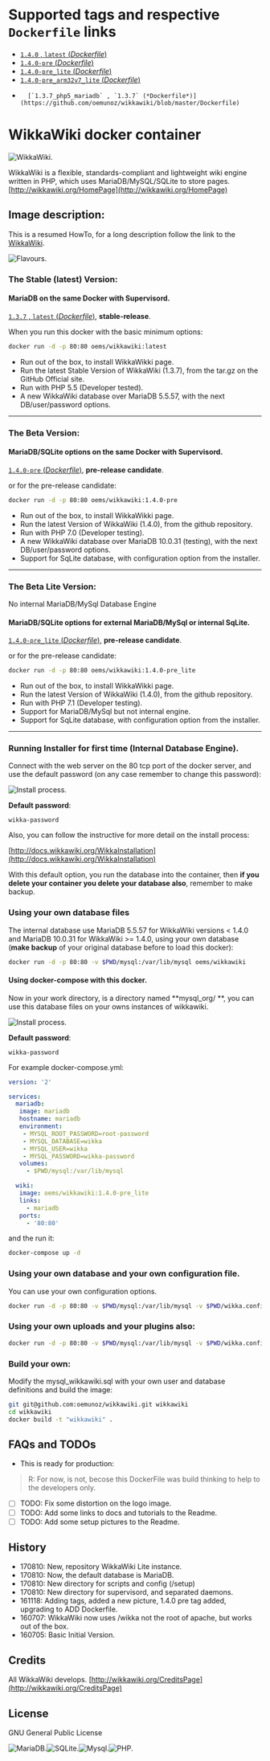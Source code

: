 # Supported tags and respective `Dockerfile` links

-	[`1.4.0` , `latest` (*Dockerfile*)](https://github.com/oemunoz/wikkawiki/blob/master/Dockerfile)
-	[`1.4.0-pre` (*Dockerfile*)](https://github.com/oemunoz/wikkawiki/blob/1.4.0-pre/Dockerfile)
-	[`1.4.0-pre_lite` (*Dockerfile*)](https://github.com/oemunoz/wikkawiki/blob/1.4.0-pre_lite/Dockerfile)
-	[`1.4.0-pre_arm32v7_lite` (*Dockerfile*)](https://github.com/oemunoz/wikkawiki/blob/1.4.0-pre_arm32v7_lite/Dockerfile)
-       [`1.3.7_php5_mariadb` , `1.3.7` (*Dockerfile*)](https://github.com/oemunoz/wikkawiki/blob/master/Dockerfile)

# WikkaWiki docker container
![WikkaWiki.](https://github.com/oemunoz/wikkawiki/raw/master/images/wikkawikiWizzard.png)

WikkaWiki is a flexible, standards-compliant and lightweight wiki engine written in PHP, which uses MariaDB/MySQL/SQLite to store pages.
[http://wikkawiki.org/HomePage](http://wikkawiki.org/HomePage)

## Image description:

This is a resumed HowTo, for a long description follow the link to the [WikkaWiki](http://wikkawiki.org/Wikka-Docker).

![Flavours.](https://github.com/oemunoz/wikkawiki/raw/master/images/flavours.png)

### The Stable (latest) Version:

#### MariaDB on the same Docker with Supervisord.
[`1.3.7` , `latest` (*Dockerfile*)](https://github.com/oemunoz/wikkawiki/blob/master/Dockerfile), **stable-release**.

When you run this docker with the basic minimum options:

```bash
docker run -d -p 80:80 oems/wikkawiki:latest
```

- Run out of the box, to install WikkaWikki page.
- Run the latest Stable Version of WikkaWiki (1.3.7), from the tar.gz on the GitHub Official site.
- Run with PHP 5.5 (Developer tested).
- A new WikkaWiki database over MariaDB 5.5.57, with the next DB/user/password options.

----

### The Beta Version:

#### MariaDB/SQLite options on the same Docker with Supervisord.
[`1.4.0-pre` (*Dockerfile*)](https://github.com/oemunoz/wikkawiki/blob/1.4.0-pre/Dockerfile), **pre-release candidate**.

or for the pre-release candidate:

```bash
docker run -d -p 80:80 oems/wikkawiki:1.4.0-pre
```

- Run out of the box, to install WikkaWikki page.
- Run the latest Version of WikkaWiki (1.4.0), from the github repository.
- Run with PHP 7.0 (Developer testing).
- A new WikkaWiki database over MariaDB 10.0.31 (testing), with the next DB/user/password options.
- Support for SqLite database, with configuration option from the installer.

----

### The Beta Lite Version:
No internal MariaDB/MySql Database Engine

#### MariaDB/SQLite options for external MariaDB/MySql or internal SqLite.
[`1.4.0-pre_lite` (*Dockerfile*)](https://github.com/oemunoz/wikkawiki/blob/1.4.0-pre_lite/Dockerfile), **pre-release candidate**.

or for the pre-release candidate:

```bash
docker run -d -p 80:80 oems/wikkawiki:1.4.0-pre_lite
```

- Run out of the box, to install WikkaWikki page.
- Run the latest Version of WikkaWiki (1.4.0), from the github repository.
- Run with PHP 7.1 (Developer testing).
- Support for MariaDB/MySql but not internal engine.
- Support for SqLite database, with configuration option from the installer.

----

### Running Installer for first time (Internal Database Engine).

Connect with the web server on the 80 tcp port of the docker server, and use the default password (on any case remember to change this password):

![Install process.](https://github.com/oemunoz/wikkawiki/raw/master/images/database_user.png)

**Default password**:
```text
wikka-password
```

Also, you can follow the instructive for more detail on the install process:

[http://docs.wikkawiki.org/WikkaInstallation](http://docs.wikkawiki.org/WikkaInstallation)

With this default option, you run the database into the container, then **if you delete your container you delete your database also**, remember to make backup.

### Using your own database files

The internal database use MariaDB 5.5.57 for WikkaWiki versions < 1.4.0 and MariaDB 10.0.31 for WikkaWiki >= 1.4.0, using your own database (**make backup** of your original database before to load this docker):

```bash
docker run -d -p 80:80 -v $PWD/mysql:/var/lib/mysql oems/wikkawiki
```

#### Using docker-compose with this docker.
Now in your work directory, is a directory named **mysql_org/ **, you can use this database files on your owns instances of wikkawiki.

![Install process.](https://github.com/oemunoz/wikkawiki/raw/master/images/wizzard_dockercomposer.png)

**Default password**:
```text
wikka-password
```

For example docker-compose.yml:

```yaml
version: '2'

services:
  mariadb:
   image: mariadb
   hostname: mariadb
   environment:
    - MYSQL_ROOT_PASSWORD=root-password
    - MYSQL_DATABASE=wikka
    - MYSQL_USER=wikka
    - MYSQL_PASSWORD=wikka-password
   volumes:
     - $PWD/mysql:/var/lib/mysql

  wiki:
   image: oems/wikkawiki:1.4.0-pre_lite
   links:
     - mariadb
   ports:
     - '80:80'
```
and the run it:
```bash
docker-compose up -d
```

### Using your own database and your own configuration file.

You can use your own configuration options.

```bash
docker run -d -p 80:80 -v $PWD/mysql:/var/lib/mysql -v $PWD/wikka.config.php:/var/www/html/wikka/wikka.config.php oems/wikkawiki
```

### Using your own uploads and your plugins also:

```bash
docker run -d -p 80:80 -v $PWD/mysql:/var/lib/mysql -v $PWD/wikka.config.php:/var/www/html/wikka/wikka.config.php -v $PWD/uploads:/var/www/html/wikka/uploads -v $PWD/plugins:/var/www/html/wikka/plugins oems/wikkawiki
```

### Build your own:

Modify the mysql_wikkawiki.sql with your own user and database definitions and build the image:

```bash
git git@github.com:oemunoz/wikkawiki.git wikkawiki
cd wikkawiki
docker build -t "wikkawiki" .
```

## FAQs and TODOs

- This is ready for production:

> R: For now, is not, becose this DockerFile was build thinking to help to the developers only.

- [ ] TODO: Fix some distortion on the logo image.
- [ ] TODO: Add some links to docs and tutorials to the Readme.
- [ ] TODO: Add some setup pictures to the Readme.

## History

- 170810: New, repository WikkaWiki Lite instance.
- 170810: Now, the default database is MariaDB.
- 170810: New directory for scripts and config (/setup)
- 170810: New directory for supervisord, and separated daemons.
- 161118: Adding tags, added a new picture, 1.4.0 pre tag added, upgrading to ADD Dockerfile.
- 160707: WikkaWiki now uses /wikka not the root of apache, but works out of the box.
- 160705: Basic Initial Version.

## Credits

All WikkaWiki develops.
[http://wikkawiki.org/CreditsPage](http://wikkawiki.org/CreditsPage)

## License

GNU General Public License

![MariaDB.](https://github.com/oemunoz/wikkawiki/raw/master/images/mariadb.png)![SQLite.](https://github.com/oemunoz/wikkawiki/raw/master/images/sqlite.jpg)![Mysql.](https://github.com/oemunoz/wikkawiki/raw/master/images/MySQL.png)![PHP.](https://github.com/oemunoz/wikkawiki/raw/master/images/php.png)
